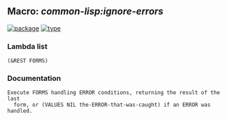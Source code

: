 ## Macro: ***common-lisp:ignore-errors***
[![package](https://img.shields.io/badge/Package-COMMON--LISP-5f9ea0.svg?style=social&colorA=999999)](../) [![type](https://img.shields.io/badge/Type-Macro-5f9ea0.svg?style=social&colorA=999999)](../#macro) 
### Lambda list
```
(&REST FORMS)
```
### Documentation
```
Execute FORMS handling ERROR conditions, returning the result of the last
  form, or (VALUES NIL the-ERROR-that-was-caught) if an ERROR was handled.
```
